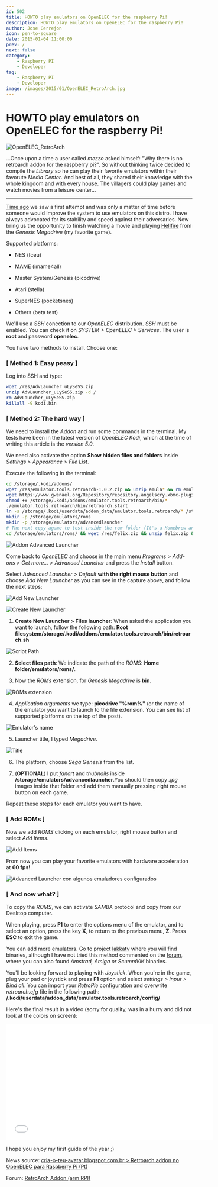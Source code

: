 ```yaml
---
id: 502
title: HOWTO play emulators on OpenELEC for the raspberry Pi!
description: HOWTO play emulators on OpenELEC for the raspberry Pi!
author: Jose Cerrejon
icon: pen-to-square
date: 2015-01-04 11:00:00
prev: /
next: false
category:
    - Raspberry PI
    - Developer
tag:
    - Raspberry PI
    - Developer
image: /images/2015/01/OpenELEC_RetroArch.jpg
---
```


# HOWTO play emulators on OpenELEC for the raspberry Pi!

![OpenELEC_RetroArch](/images/2015/01/OpenELEC_RetroArch.jpg)

...Once upon a time a user called _mezzo_ asked himself: "Why there is no retroarch addon for the raspberry pi?". So without thinking twice decided to compile the _Library_ so he can play their favorite emulators within their favorute _Media Center_. And best of all, they shared their knowledge with the whole kingdom and with every house. The villagers could play games and watch movies from a leisure center...

---

[Time ago](/post.php?id=369) we saw a first attempt and was only a matter of time before someone would improve the system to use emulators on this distro. I have always advocated for its stability and speed against their adversaries. Now bring us the opportunity to finish watching a movie and playing [Hellfire](https://www.youtube.com/watch?v=d-9g9TMARs0) from the _Genesis Megadrive_ (my favorite game).

Supported platforms:

-   NES (fceu)

-   MAME (imame4all)

-   Master System/Genesis (picodrive)

-   Atari (stella)

-   SuperNES (pocketsnes)

-   Others (beta test)

We'll use a _SSH_ conection to our _OpenELEC_ distribution. _SSH_ must be enabled. You can check it on _SYSTEM > OpenELEC > Services_. The user is **root** and password **openelec**.

You have two methods to install. Choose one:

### [ Method 1: Easy peasy ]

Log into SSH and type:

```bash
wget /res/AdvLauncher_uLySeSS.zip
unzip AdvLauncher_uLySeSS.zip -d /
rm AdvLauncher_uLySeSS.zip
killall -9 kodi.bin

```

### [ Method 2: The hard way ]

We need to install the _Addon_ and run some commands in the terminal. My tests have been in the latest version of _OpenELEC Kodi_, which at the time of writing this article is the _version 5.0_.

We need also activate the option **Show hidden files and folders** inside _Settings > Appearance > File List_.

Execute the following in the terminal:

```bash
cd /storage/.kodi/addons/
wget /res/emulator.tools.retroarch-1.0.2.zip && unzip emula* && rm emula*.zip
wget https://www.gwenael.org/Repository/repository.angelscry.xbmc-plugins/repository.angelscry.xbmc-plugins-1.2.3.zip && unzip repo*.zip && rm repo*.zip
chmod +x /storage/.kodi/addons/emulator.tools.retroarch/bin/*
./emulator.tools.retroarch/bin/retroarch.start
ln -s /storage/.kodi/userdata/addon_data/emulator.tools.retroarch/* /storage/emulators
mkdir -p /storage/emulators/roms
mkdir -p /storage/emulators/advancedlauncher
# The next copy agame to test inside the rom folder (It's a Homebrew and free of use)
cd /storage/emulators/roms/ && wget /res/felix.zip && unzip felix.zip && rm felix.zip

```

![Addon Advanced Launcher](/images/2015/01/sshot_oelec_01.jpg)

Come back to _OpenELEC_ and choose in the main menu _Programs > Add-ons > Get more... > Advanced Launcher_ and press the _Install_ button.

Select _Advanced Launcher > Default_ **with the right mouse button** and choose _Add New Launcher_ as you can see in the capture above, and follow the next steps:

![Add New Launcher](/images/2015/01/sshot_oelec_02.jpg "Add New Launcher")

![Create New Launcher](/images/2015/01/sshot_oelec_03.jpg "Create New Launcher")

1. **Create New Launcher > Files launcher**: When asked the application you want to launch, follow the following path: **Root filesystem/storage/.kodi/addons/emulator.tools.retroarch/bin/retroarch.sh**

![Script Path](/images/2015/01/sshot_oelec_04.jpg "Script Path")

2. **Select files path**: We indicate the path of the _ROMS_: **Home folder/emulators/roms/**.

3. Now the _ROMs_ extension, for _Genesis Megadrive_ is **bin**.

![ROMs extension](/images/2015/01/sshot_oelec_05.jpg "ROMs extension")

4. _Application arguments_ we type: **picodrive "%rom%"** (or the name of the emulator you want to launch to the file extension. You can see list of supported platforms on the top of the post).

![Emulator's name](/images/2015/01/sshot_oelec_06.jpg "Emulator's name")

5. Launcher title, I typed _Megadrive_.

![Title](/images/2015/01/sshot_oelec_07.jpg "Title")

6. The platform, choose _Sega Genesis_ from the list.

7. (**OPTIONAL**) I put _fanart_ and _thubnails_ inside **/storage/emulators/advancedlauncher**.You should then copy _.jpg_ images inside that folder and add them manually pressing right mouse button on each game.

Repeat these steps for each emulator you want to have.

### [ Add ROMs ]

Now we add _ROMS_ clicking on each emulator, right mouse button and select _Add Items_.

![Add Items](/images/2015/01/sshot_oelec_09.jpg "Add Items")

From now you can play your favorite emulators with hardware acceleration at **60 fps!**.

![Advanced Launcher con algunos emuladores configurados](/images/2015/01/sshot_oelec_08.jpg "Advanced Launcher con algunos emuladores configurados")

### [ And now what? ]

To copy the _ROMS_, we can activate _SAMBA_ protocol and copy from our Desktop computer.

When playing, press **F1** to enter the options menu of the emulator, and to select an option, press the key **X**, to return to the previous menu, **Z**. Press **ESC** to exit the game.

You can add more emulators. Go to project [lakkatv](https://github.com/lakkatv/Lakka/tree/lakka/packages/lakka) where you will find binaries, although I have not tried this method commented on the [forum](https://openelec.tv/forum/128-addons/72972-retroarch-addon-arm-rpi?start=90#124999), where you can also found _Amstrad, Amiga or ScummVM_ binaries.

You'll be looking forward to playing with _Joystick_. When you're in the game, plug your pad or joystick and press **F1** option and select _settings > input > Bind all_. You can import your _RetroPie_ configuration and overwrite _retroarch.cfg_ file in the following path: **/.kodi/userdata/addon_data/emulator.tools.retroarch/config/**

Here's the final result in a video (sorry for quality, was in a hurry and did not look at the colors on screen):

<iframe width="560" height="315" src="//www.youtube.com/embed/-qoqZMGOleg" frameborder="0" allowfullscreen></iframe>

I hope you enjoy my first guide of the year ;)

News source: [cria-o-teu-avatar.blogspot.com.br > Retroarch addon no OpenELEC para Raspberry Pi (Pt)](https://cria-o-teu-avatar.blogspot.com.br/2014/12/retroarch-addon-no-openelec-para.html)

Forum: [RetroArch Addon (arm RPI)](https://openelec.tv/forum/128-addons/72972-retroarch-addon-arm-rpi)
